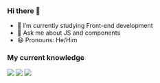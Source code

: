 ### Hi there 👋

- 🔭 I’m currently studying Front-end development
- 💬 Ask me about JS and components
- 😄 Pronouns: He/Him


### My current knowledge

<div>
   <img src="https://cdn.jsdelivr.net/gh/devicons/devicon/icons/javascript/javascript-original.svg" widtd="60" />
   <img src="https://cdn.jsdelivr.net/gh/devicons/devicon/icons/react/react-original.svg" />  
    <img src="https://cdn.jsdelivr.net/gh/devicons/devicon/icons/typescript/typescript-original.svg" />
</div>


